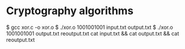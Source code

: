 Cryptography algorithms
===================

$ gcc xor.c -o xor.o
$ ./xor.o 1001001001 input.txt output.txt
$ ./xor.o 1001001001 output.txt reoutput.txt
cat input.txt && cat output.txt && cat reoutput.txt

